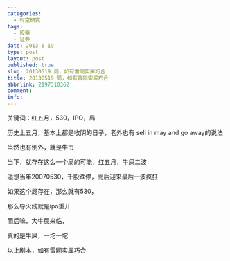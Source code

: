 ```yaml
---
categories:
  - 时空研究
tags:
  - 股票
  - 证券
date: 2013-5-19
type: post
layout: post
published: true
slug: 20130519 局，如有雷同实属巧合
title: 20130519 局，如有雷同实属巧合
abbrlink: 2197310362
comment:
info:
---
```



关键词：红五月，530，IPO，局

 

历史上五月，基本上都是收阴的日子，老外也有 sell in may and go away的说法

 

当然也有例外，就是牛市

 

当下，就存在这么一个局的可能，红五月，牛屎二波

 

遥想当年20070530，千股跌停，而后迎来最后一波疯狂

 

如果这个局存在，那么就有530，

 

那么导火线就是ipo重开

 

而后嘛，大牛屎来临，

 

真的是牛屎，一坨一坨

 

以上剧本，如有雷同实属巧合
